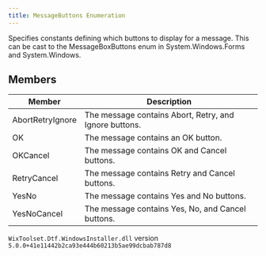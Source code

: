 ```yaml
---
title: MessageButtons Enumeration
---
```

Specifies constants defining which buttons to display for a message. This can be cast to the MessageBoxButtons enum in System.Windows.Forms and System.Windows.
## Members
| Member | Description |
| ------ | ----------- |
| AbortRetryIgnore | The message contains Abort, Retry, and Ignore buttons. |
| OK | The message contains an OK button. |
| OKCancel | The message contains OK and Cancel buttons. |
| RetryCancel | The message contains Retry and Cancel buttons. |
| YesNo | The message contains Yes and No buttons. |
| YesNoCancel | The message contains Yes, No, and Cancel buttons. |
`WixToolset.Dtf.WindowsInstaller.dll` version `5.0.0+41e11442b2ca93e444b60213b5ae99dcbab787d8`
